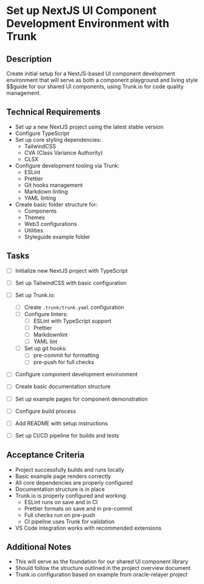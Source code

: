 # Set up NextJS UI Component Development Environment with Trunk

## Description
Create initial setup for a NextJS-based UI component development environment that will serve as both a component playground and living style $$guide for our shared UI components, using Trunk.io for code quality management.

## Technical Requirements
- Set up a new NextJS project using the latest stable version
- Configure TypeScript
- Set up core styling dependencies:
  - TailwindCSS
  - CVA (Class Variance Authority)
  - CLSX
- Configure development tooling via Trunk:
  - ESLint
  - Prettier
  - Git hooks management
  - Markdown linting
  - YAML linting
- Create basic folder structure for:
  - Components
  - Themes
  - Web3 configurations
  - Utilities
  - Styleguide example folder

## Tasks
- [ ] Initialize new NextJS project with TypeScript
- [ ] Set up TailwindCSS with basic configuration
- [ ] Set up Trunk.io:
  - [ ] Create `.trunk/trunk.yaml` configuration
  - [ ] Configure linters:
    - [ ] ESLint with TypeScript support
    - [ ] Prettier
    - [ ] Markdownlint
    - [ ] YAML lint
  - [ ] Set up git hooks:
    - [ ] pre-commit for formatting
    - [ ] pre-push for full checks
- [ ] Configure component development environment
- [ ] Create basic documentation structure
- [ ] Set up example pages for component demonstration
- [ ] Configure build process
- [ ] Add README with setup instructions
- [ ] Set up CI/CD pipeline for builds and tests


## Acceptance Criteria
- Project successfully builds and runs locally
- Basic example page renders correctly
- All core dependencies are properly configured
- Documentation structure is in place
- Trunk.io is properly configured and working:
  - ESLint runs on save and in CI
  - Prettier formats on save and in pre-commit
  - Full checks run on pre-push
  - CI pipeline uses Trunk for validation
- VS Code integration works with recommended extensions

## Additional Notes
- This will serve as the foundation for our shared UI component library
- Should follow the structure outlined in the project overview document
- Trunk.io configuration based on example from oracle-relayer project
